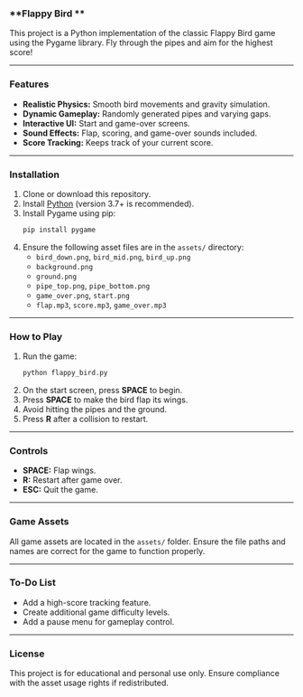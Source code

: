### **Flappy Bird **

This project is a Python implementation of the classic Flappy Bird game using the Pygame library. Fly through the pipes and aim for the highest score!

---

### **Features**

- **Realistic Physics:** Smooth bird movements and gravity simulation.
- **Dynamic Gameplay:** Randomly generated pipes and varying gaps.
- **Interactive UI:** Start and game-over screens.
- **Sound Effects:** Flap, scoring, and game-over sounds included.
- **Score Tracking:** Keeps track of your current score.

---

### **Installation**

1. Clone or download this repository.
2. Install [Python](https://www.python.org/downloads/) (version 3.7+ is recommended).
3. Install Pygame using pip:
   ```bash
   pip install pygame
   ```
4. Ensure the following asset files are in the `assets/` directory:
   - `bird_down.png`, `bird_mid.png`, `bird_up.png`
   - `background.png`
   - `ground.png`
   - `pipe_top.png`, `pipe_bottom.png`
   - `game_over.png`, `start.png`
   - `flap.mp3`, `score.mp3`, `game_over.mp3`

---

### **How to Play**

1. Run the game:
   ```bash
   python flappy_bird.py
   ```
2. On the start screen, press **SPACE** to begin.
3. Press **SPACE** to make the bird flap its wings.
4. Avoid hitting the pipes and the ground.
5. Press **R** after a collision to restart.

---

### **Controls**

- **SPACE:** Flap wings.
- **R:** Restart after game over.
- **ESC:** Quit the game.

---

### **Game Assets**

All game assets are located in the `assets/` folder. Ensure the file paths and names are correct for the game to function properly.

---

### **To-Do List**

- Add a high-score tracking feature.
- Create additional game difficulty levels.
- Add a pause menu for gameplay control.

---

### **License**

This project is for educational and personal use only. Ensure compliance with the asset usage rights if redistributed.
